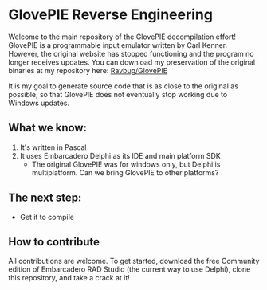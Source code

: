 # GlovePIE Reverse Engineering

Welcome to the main repository of the GlovePIE decompilation effort! 
GlovePIE is a programmable input emulator written by Carl Kenner. However, the original website has stopped
functioning and the program no longer receives updates. You can download my preservation of the original binaries
at my repository here: [Ravbug/GlovePIE](https://github.com/ravbug/GlovePIE)

It is my goal to generate source code that is as close to the original as possible, so that GlovePIE does not eventually
stop working due to Windows updates. 

## What we know:
1. It's written in Pascal
2. It uses Embarcadero Delphi as its IDE and main platform SDK
   - The original GlovePIE was for windows only, but Delphi is multiplatform. Can we bring GlovePIE to other platforms?

## The next step:
- Get it to compile

## How to contribute
All contributions are welcome. To get started, download the free Community edition of 
Embarcadero RAD Studio (the current way to use Delphi), clone this repository, and take a crack at it!

